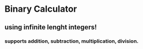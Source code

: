 # Binary Calculator

## using infinite lenght integers!
### supports addition, subtraction, multiplication, division.
